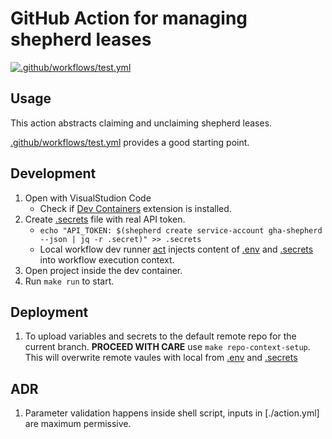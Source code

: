 # GitHub Action for managing shepherd leases
[![.github/workflows/test.yml](https://github.com/a-b/gha-shepherd/actions/workflows/test.yml/badge.svg)](https://github.com/a-b/gha-shepherd/actions/workflows/test.yml)
## Usage

This action abstracts claiming and unclaiming shepherd leases.

[.github/workflows/test.yml](.github/workflows/test.yml) provides a good starting point.

## Development

1. Open with VisualStudion Code
   - Check if [Dev Containers](https://marketplace.visualstudio.com/items?itemName=ms-vscode-remote.remote-containers) extension is installed.
1. Create [.secrets](.secrets) file with real API token.
   - `echo "API_TOKEN: $(shepherd create service-account gha-shepherd --json | jq -r .secret)" >> .secrets`
   - Local workflow dev runner [act](https://github.com/nektos/act) injects content of [.env](.env) and [.secrets](.secrets) into workflow execution context.
1. Open project inside the dev container.
1. Run `make run` to start.

## Deployment

1. To upload variables and secrets to the default remote repo for the current branch. **PROCEED WITH CARE** use `make repo-context-setup`. This will overwrite remote vaules with local from [.env](.env) and [.secrets](.secrets)

## ADR

1. Parameter validation happens inside shell script, inputs in [./action.yml] are maximum permissive.
